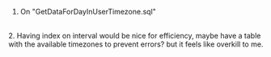 1. On "GetDataForDayInUserTimezone.sql"<br>
<br>
2. Having index on interval would be nice for efficiency, maybe have a table with the available timezones to prevent errors? but it feels like overkill to me.